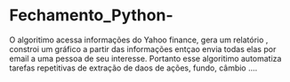 # Fechamento_Python-
O algoritimo acessa informações do Yahoo finance, gera um relatório , constroi um gráfico a partir das informações entçao envia todas elas por email a uma pessoa de seu interesse. Portanto esse algoritimo automatiza tarefas repetitivas de extração de daos de ações, fundo, câmbio ....
